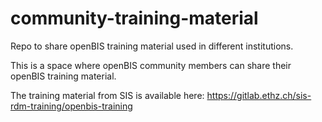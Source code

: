 # community-training-material
Repo to share openBIS training material used in different institutions.

This is a space where openBIS community members can share their openBIS training material.

The training material from SIS is available here: https://gitlab.ethz.ch/sis-rdm-training/openbis-training 
